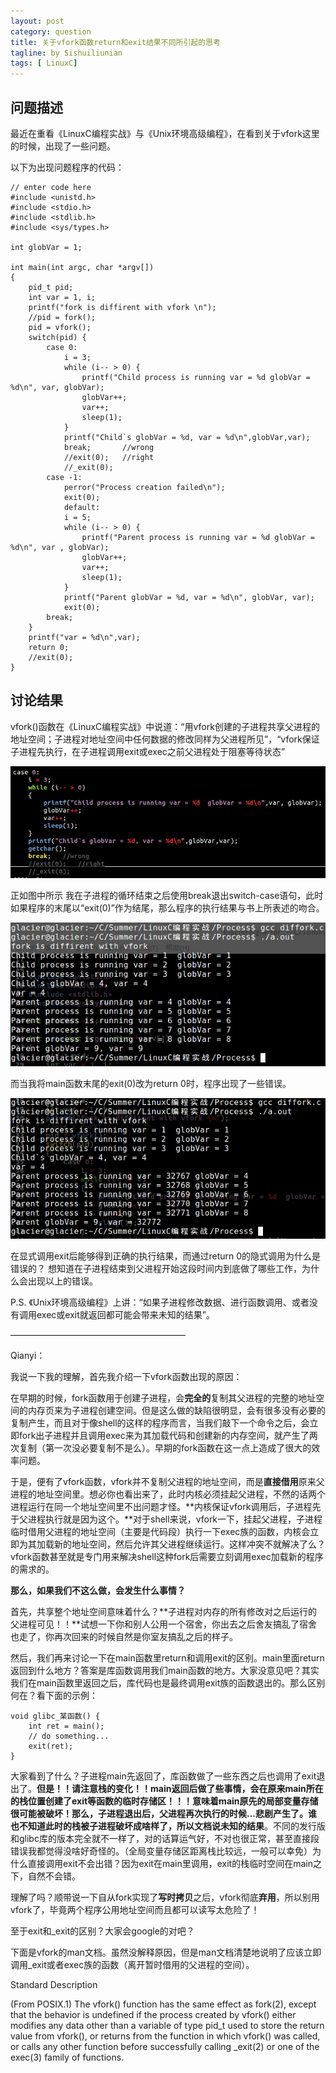 ```yaml
---
layout: post
category: question
title: 关于vfork函数return和exit结果不同所引起的思考
tagline: by Sishuiliunian
tags: [ LinuxC]
---
```


## 问题描述
最近在重看《LinuxC编程实战》与《Unix环境高级编程》，在看到关于vfork这里的时候，出现了一些问题。

以下为出现问题程序的代码：

	// enter code here 
	#include <unistd.h>
	#include <stdio.h>
	#include <stdlib.h>
	#include <sys/types.h>
	
	int globVar = 1;
	
	int main(int argc, char *argv[])
	{
		pid_t pid;
		int var = 1, i;
		printf("fork is diffirent with vfork \n");
		//pid = fork();
		pid = vfork();
		switch(pid) {
			case 0:
				i = 3;
				while (i-- > 0) {
					printf("Child process is running var = %d globVar = %d\n", var, globVar);
					globVar++;
					var++;
					sleep(1);
				}
				printf("Child`s globVar = %d, var = %d\n",globVar,var);
				break;       //wrong
				//exit(0);   //right
				//_exit(0);
			case -1:
				perror("Process creation failed\n");
				exit(0);
				default:
				i = 5;
				while (i-- > 0) {
					printf("Parent process is running var = %d globVar = %d\n", var , globVar);
					globVar++;
					var++;
					sleep(1);
				}
				printf("Parent globVar = %d, var = %d\n", globVar, var);
				exit(0);
			break;
 		}
		printf("var = %d\n",var);
		return 0;
		//exit(0);
	}

## 讨论结果

vfork()函数在《LinuxC编程实战》中说道：“用vfork创建的子进程共享父进程的地址空间；子进程对地址空间中任何数据的修改同样为父进程所见”，“vfork保证子进程先执行，在子进程调用exit或exec之前父进程处于阻塞等待状态”

![image](https://raw.githubusercontent.com/Gaoyuan0710/FAQ/gh-pages/images/The-different-between-returnAndexit-whenUsingVfork/1.png)

正如图中所示  我在子进程的循环结束之后使用break退出switch-case语句，此时如果程序的末尾以“exit(0)”作为结尾，那么程序的执行结果与书上所表述的吻合。

![image](https://raw.githubusercontent.com/Gaoyuan0710/FAQ/gh-pages/images/The-different-between-returnAndexit-whenUsingVfork/2.png)

而当我将main函数末尾的exit(0)改为return 0时，程序出现了一些错误。

![image](https://raw.githubusercontent.com/Gaoyuan0710/FAQ/gh-pages/images/The-different-between-returnAndexit-whenUsingVfork/3.png)

在显式调用exit后能够得到正确的执行结果，而通过return 0的隐式调用为什么是错误的？  想知道在子进程结束到父进程开始这段时间内到底做了哪些工作，为什么会出现以上的错误。

P.S. 《Unix环境高级编程》上讲：“如果子进程修改数据、进行函数调用、或者没有调用exec或exit就返回都可能会带来未知的结果”。

————————————————————

Qianyi：

我说一下我的理解，首先我介绍一下vfork函数出现的原因：

在早期的时候，fork函数用于创建子进程，会**完全的**复制其父进程的完整的地址空间的内存页来为子进程创建空间。但是这么做的缺陷很明显，会有很多没有必要的复制产生，而且对于像shell的这样的程序而言，当我们敲下一个命令之后，会立即fork出子进程并且调用exec来为其加载代码和创建新的内存空间，就产生了两次复制（第一次没必要复制不是么）。早期的fork函数在这一点上造成了很大的效率问题。

于是，便有了vfork函数，vfork并不复制父进程的地址空间，而是**直接借用**原来父进程的地址空间里。想必你也看出来了，此时内核必须挂起父进程，不然的话两个进程运行在同一个地址空间里不出问题才怪。**内核保证vfork调用后，子进程先于父进程执行就是因为这个。**对于shell来说，vfork一下，挂起父进程，子进程临时借用父进程的地址空间（主要是代码段）执行一下exec族的函数，内核会立即为其加载新的地址空间，然后允许其父进程继续运行。这样冲突不就解决了么？ vfork函数甚至就是专门用来解决shell这种fork后需要立刻调用exec加载新的程序的需求的。

**那么，如果我们不这么做，会发生什么事情？**

首先，共享整个地址空间意味着什么？**子进程对内存的所有修改对之后运行的父进程可见！！**试想一下你和别人公用一个宿舍，你出去之后舍友搞乱了宿舍也走了，你再次回来的时候自然是你室友搞乱之后的样子。

然后，我们再来讨论一下在main函数里return和调用exit的区别。main里面return返回到什么地方？答案是库函数调用我们main函数的地方。大家没意见吧？其实我们在main函数里返回之后，库代码也是最终调用exit族的函数退出的。那么区别何在？看下面的示例：

	void glibc_某函数() {
		int ret = main();
		// do something...
		exit(ret);
	}
	
大家看到了什么？子进程main先返回了，库函数做了一些东西之后也调用了exit退出了。**但是！！请注意栈的变化！！main返回后做了些事情，会在原来main所在的栈位置创建了exit等函数的临时存储区！！！**意味着main原先的局部变量存储很可能被破坏！那么，子进程退出后，父进程再次执行的时候...悲剧产生了。谁也不知道此时的栈被子进程破坏成啥样了，所以文档说**未知的结果**。不同的发行版和glibc库的版本完全就不一样了，对的话算运气好，不对也很正常，甚至直接段错误我都觉得没啥好奇怪的。（全局变量存储区距离栈比较远，一般可以幸免）为什么直接调用exit不会出错？因为exit在main里调用，exit的栈临时空间在main之下，自然不会错。

理解了吗？顺带说一下自从fork实现了**写时拷贝**之后，vfork彻底**弃用**，所以别用vfork了，毕竟两个程序公用地址空间而且都可以读写太危险了！

至于exit和\_exit的区别？大家会google的对吧？

下面是vfork的man文档。虽然没解释原因，但是man文档清楚地说明了应该立即调用\_exit或者exec族的函数（离开暂时借用的父进程的空间）。

 Standard Description
 
(From POSIX.1) The vfork() function has the same effect as fork(2), except that the behavior is undefined if the process created by vfork() either modifies any data other than a variable of type pid_t used to store the return value from vfork(), or returns from the  function  in which vfork() was called, or calls any other function before successfully calling \_exit(2) or one of the exec(3) family of functions.


